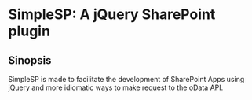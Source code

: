 # SimpleSP: A jQuery SharePoint plugin

## Sinopsis

SimpleSP is made to facilitate the development of SharePoint Apps using
jQuery and more idiomatic ways to make request to the oData API.
